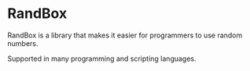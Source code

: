 # RandBox
RandBox is a library that makes it easier for programmers to use random numbers.

Supported in many programming and scripting languages.
